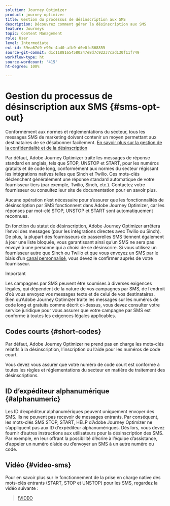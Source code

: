 ```yaml
---
solution: Journey Optimizer
product: journey optimizer
title: Gestion du processus de désinscription aux SMS
description: Découvrez comment gérer la désinscription aux SMS
feature: Journeys
topic: Content Management
role: User
level: Intermediate
exl-id: 59ea67d9-e90c-4ad0-afb9-d0e0fd868855
source-git-commit: d1c11881654580247e8d7c92237cad130f11f749
workflow-type: ht
source-wordcount: '415'
ht-degree: 100%

---
```


# Gestion du processus de désinscription aux SMS {#sms-opt-out}

Conformément aux normes et réglementations du secteur, tous les messages SMS de marketing doivent contenir un moyen permettant aux destinataires de se désabonner facilement. [En savoir plus sur la gestion de la confidentialité et de la désinscription](../privacy/opt-out.md)

Par défaut, Adobe Journey Optimizer traite les messages de réponse standard en anglais, tels que STOP, UNSTOP et START, pour les numéros gratuits et de code long, conformément aux normes du secteur régissant les intégrations natives telles que Sinch et Twilio. Ces mots-clés déclenchent généralement une réponse standard automatique de votre fournisseur tiers (par exemple, Twilio, Sinch, etc.). Contactez votre fournisseur ou consultez leur site de documentation pour en savoir plus.

Aucune opération n’est nécessaire pour s’assurer que les fonctionnalités de désinscription par SMS fonctionnent dans Adobe Journey Optimizer, car les réponses par mot-clé STOP, UNSTOP et START sont automatiquement reconnues.

En fonction du statut de désinscription, Adobe Journey Optimizer arrêtera l’envoi des messages (pour les intégrations directes avec Twilio ou Sinch). De plus, la plupart des fournisseurs de passerelles SMS tiennent également à jour une liste bloquée, vous garantissant ainsi qu’un SMS ne sera pas envoyé à une personne qui a choisi de se désinscrire. Si vous utilisez un fournisseur autre que Sinch ou Twilio et que vous envoyez un SMS par le biais d’un [canal personnalisé](../building-journeys/using-custom-actions.md), vous devez le confirmer auprès de votre fournisseur.

>[!IMPORTANT]
>
>Les campagnes par SMS peuvent être soumises à diverses exigences légales, qui dépendent de la nature de vos campagnes par SMS, de l’endroit d’où vous envoyez vos messages texte et de celui de vos destinataires. <br>Bien qu’Adobe Journey Optimizer traite les messages sur les numéros de code long et gratuits comme décrit ci-dessus, vous devez consulter votre service juridique pour vous assurer que votre campagne par SMS est conforme à toutes les exigences légales applicables.

## Codes courts {#short-codes}

Par défaut, Adobe Journey Optimizer ne prend pas en charge les mots-clés relatifs à la désinscription, l’inscription ou l’aide pour les numéros de code court.

Vous devez vous assurer que votre numéro de code court est conforme à toutes les règles et réglementations du secteur en matière de traitement des désinscriptions.

## ID d’expéditeur alphanumérique {#alphanumeric}

Les ID d’expéditeur alphanumériques peuvent uniquement envoyer des SMS. Ils ne peuvent pas recevoir de messages entrants. Par conséquent, les mots-clés SMS STOP, START, HELP d’Adobe Journey Optimizer ne s’appliquent pas aux ID d’expéditeur alphanumériques. Dès lors, vous devez fournir d’autres instructions aux utilisateurs pour la désinscription des SMS. Par exemple, en leur offrant la possibilité d’écrire à l’équipe d’assistance, d’appeler un numéro d’aide ou d’envoyer un SMS à un autre numéro ou code.

## Vidéo {#video-sms}

Pour en savoir plus sur le fonctionnement de la prise en charge native des mots-clés entrants (START, STOP et UNSTOP) pour les SMS, regardez la vidéo suivante :

>[!VIDEO](https://video.tv.adobe.com/v/344026?quality=12)
